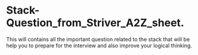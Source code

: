# Stack-Question_from_Striver_A2Z_sheet.
This will contains all the important question related to the stack that will be help you to prepare for the interview and also improve your logical thinking.
